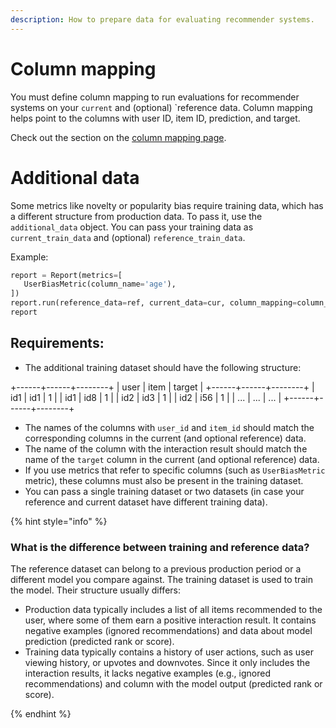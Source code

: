 ```yaml
---
description: How to prepare data for evaluating recommender systems.
---
```


# Column mapping 
You must define column mapping to run evaluations for recommender systems on your `current` and (optional) `reference data. Column mapping helps point to the columns with user ID, item ID, prediction, and target. 

Check out the section on the [column mapping page](https://docs.evidentlyai.com/user-guide/input-data/column-mapping#recommender-systems).

# Additional data 
Some metrics like novelty or popularity bias require training data, which has a different structure from production data. To pass it, use the `additional_data` object. You can pass your training data as `current_train_data` and (optional) `reference_train_data`.

Example: 

```python
report = Report(metrics=[
   UserBiasMetric(column_name='age'),
])
report.run(reference_data=ref, current_data=cur, column_mapping=column_mapping, additional_data={'current_train_data': train})
report
```

## Requirements:

* The additional training dataset should have the following structure: 

+------+------+--------+
| user | item | target |
+------+------+--------+
| id1  | id1  |    1   |
| id1  | id8  |    1   |
| id2  | id3  |    1   |
| id2  | i56  |    1   |
| ...  | ...  |    ... |
+------+------+--------+

* The names of the columns with `user_id` and `item_id` should match the corresponding columns in the current (and optional reference) data.
* The name of the column with the interaction result should match the name of the `target` column in the current (and optional reference) data.
* If you use metrics that refer to specific columns (such as `UserBiasMetric` metric), these columns must also be present in the training dataset.  
* You can pass a single training dataset or two datasets (in case your reference and current dataset have different training data). 

{% hint style="info" %}

### What is the difference between training and reference data?

The reference dataset can belong to a previous production period or a different model you compare against. The training dataset is used to train the model. Their structure usually differs:
* Production data typically includes a list of all items recommended to the user, where some of them earn a positive interaction result. It contains negative examples (ignored recommendations) and data about model prediction (predicted rank or score). 
* Training data typically contains a history of user actions, such as user viewing history, or upvotes and downvotes. Since it only includes the interaction results, it lacks negative examples (e.g., ignored  recommendations) and column with the model output (predicted rank or score). 

{% endhint %}



